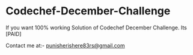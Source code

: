 # Codechef-December-Challenge

If you want 100% working Solution of Codechef December Challenge. Its [PAID]

Contact me at:- punisherishere83rs@gmail.com
